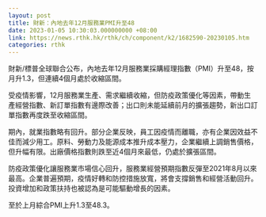 ```yaml
---
layout: post
title: 財新：內地去年12月服務業PMI升至48
date: 2023-01-05 10:30:03.000000000 +08:00
link: https://news.rthk.hk/rthk/ch/component/k2/1682590-20230105.htm
categories: rthk
---
```


財新/標普全球聯合公布，內地去年12月服務業採購經理指數（PMI）升至48，按月升1.3，但連續4個月處於收縮區間。

受疫情影響，12月服務業生產、需求繼續收縮，但防疫政策優化等因素，帶動生產經營指數、新訂單指數有邊際改善；出口則未能延續前月的擴張趨勢，新出口訂單指數再度跌至收縮區間。

期內，就業指數略有回升。部分企業反映，員工因疫情而離職，亦有企業因效益不佳而減少用工。原料、勞動力及能源成本推升成本壓力，企業繼續上調銷售價格，但升幅有限。出廠價格指數則跌至近4個月來最低，仍處於擴張區間。

防疫政策優化讓服務業市場信心回升，服務業經營預期指數反彈至2021年8月以來最高。企業普遍預期，疫情好轉和防控措施放寬，將會支撐銷售和經營活動回升。投資增加和政策扶持也被認為是可能驅動增長的因素。

至於上月綜合PMI上升1.3至48.3。
